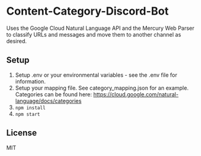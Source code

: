 # Content-Category-Discord-Bot

Uses the Google Cloud Natural Language API and the Mercury Web Parser to classify URLs and messages and move them to another channel as desired.

## Setup

1. Setup .env or your environmental variables - see the .env file for information.
2. Setup your mapping file. See category_mapping.json for an example. Categories can be found here: https://cloud.google.com/natural-language/docs/categories
3. `npm install`
4. `npm start`

## License

MIT
